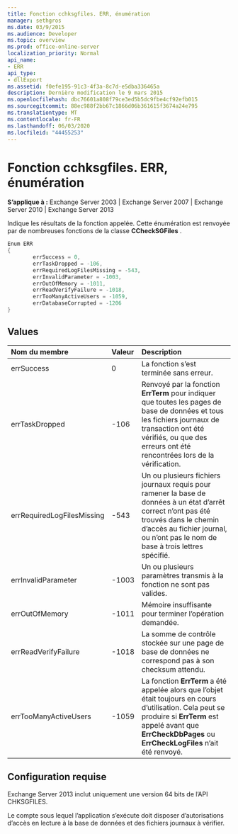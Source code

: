```yaml
---
title: Fonction cchksgfiles. ERR, énumération
manager: sethgros
ms.date: 03/9/2015
ms.audience: Developer
ms.topic: overview
ms.prod: office-online-server
localization_priority: Normal
api_name:
- ERR
api_type:
- dllExport
ms.assetid: f0efe195-91c3-4f3a-8c7d-e5dba336465a
description: Dernière modification le 9 mars 2015
ms.openlocfilehash: dbc76601a808f79ce3ed5b5dc9fbe4cf92efb015
ms.sourcegitcommit: 88ec988f2bb67c1866d06b361615f3674a24e795
ms.translationtype: MT
ms.contentlocale: fr-FR
ms.lasthandoff: 06/03/2020
ms.locfileid: "44455253"
---
```

# <a name="cchksgfileserr-enumeration"></a>Fonction cchksgfiles. ERR, énumération 
  
**S’applique à :** Exchange Server 2003 | Exchange Server 2007 | Exchange Server 2010 | Exchange Server 2013
  
Indique les résultats de la fonction appelée. Cette énumération est renvoyée par de nombreuses fonctions de la classe **CCheckSGFiles** . 
  
```cs
Enum ERR  
{
        errSuccess = 0,
        errTaskDropped = -106,
        errRequiredLogFilesMissing = -543,
        errInvalidParameter = -1003,
        errOutOfMemory = -1011,
        errReadVerifyFailure = -1018,
        errTooManyActiveUsers = -1059,
        errDatabaseCorrupted = -1206
}

```

## <a name="values"></a>Values

|**Nom du membre**|**Valeur**|**Description**|
|:-----|:-----|:-----|
|errSuccess  <br/> |0  <br/> |La fonction s’est terminée sans erreur.  <br/> |
|errTaskDropped  <br/> |-106  <br/> |Renvoyé par la fonction **ErrTerm** pour indiquer que toutes les pages de base de données et tous les fichiers journaux de transaction ont été vérifiés, ou que des erreurs ont été rencontrées lors de la vérification.  <br/> |
|errRequiredLogFilesMissing  <br/> |-543  <br/> |Un ou plusieurs fichiers journaux requis pour ramener la base de données à un état d’arrêt correct n’ont pas été trouvés dans le chemin d’accès au fichier journal, ou n’ont pas le nom de base à trois lettres spécifié.  <br/> |
|errInvalidParameter  <br/> |-1003  <br/> |Un ou plusieurs paramètres transmis à la fonction ne sont pas valides.  <br/> |
|errOutOfMemory  <br/> |-1011  <br/> |Mémoire insuffisante pour terminer l’opération demandée.  <br/> |
|errReadVerifyFailure  <br/> |-1018  <br/> |La somme de contrôle stockée sur une page de base de données ne correspond pas à son checksum attendu.  <br/> |
|errTooManyActiveUsers  <br/> |-1059  <br/> |La fonction **ErrTerm** a été appelée alors que l’objet était toujours en cours d’utilisation. Cela peut se produire si **ErrTerm** est appelé avant que **ErrCheckDbPages** ou **ErrCheckLogFiles** n’ait été renvoyé.  <br/> |
   
## <a name="requirements"></a>Configuration requise

Exchange Server 2013 inclut uniquement une version 64 bits de l’API CHKSGFILES.
  
Le compte sous lequel l’application s’exécute doit disposer d’autorisations d’accès en lecture à la base de données et des fichiers journaux à vérifier.
  

